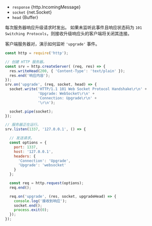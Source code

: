 <!-- YAML
added: v0.1.94
-->

* `response` {http.IncomingMessage}
* `socket` {net.Socket}
* `head` {Buffer}

每次服务器响应升级请求时发出。
如果未监听此事件且响应状态码为 `101 Switching Protocols`，则接收升级响应头的客户端将关闭其连接。

客户端服务器对，演示如何监听 `'upgrade'` 事件。

```js
const http = require('http');

// 创建 HTTP 服务器。
const srv = http.createServer( (req, res) => {
  res.writeHead(200, { 'Content-Type': 'text/plain' });
  res.end('响应内容');
});
srv.on('upgrade', (req, socket, head) => {
  socket.write('HTTP/1.1 101 Web Socket Protocol Handshake\r\n' +
               'Upgrade: WebSocket\r\n' +
               'Connection: Upgrade\r\n' +
               '\r\n');

  socket.pipe(socket);
});

// 服务器正在运行。
srv.listen(1337, '127.0.0.1', () => {

  // 发送请求。
  const options = {
    port: 1337,
    host: '127.0.0.1',
    headers: {
      'Connection': 'Upgrade',
      'Upgrade': 'websocket'
    }
  };

  const req = http.request(options);
  req.end();

  req.on('upgrade', (res, socket, upgradeHead) => {
    console.log('接收到响应');
    socket.end();
    process.exit(0);
  });
});
```

